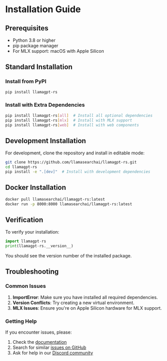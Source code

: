 # Installation Guide

## Prerequisites

- Python 3.8 or higher
- pip package manager
- For MLX support: macOS with Apple Silicon

## Standard Installation

### Install from PyPI

```bash
pip install llamagpt-rs
```

### Install with Extra Dependencies

```bash
pip install llamagpt-rs[all]  # Install all optional dependencies
pip install llamagpt-rs[mlx]  # Install with MLX support
pip install llamagpt-rs[web]  # Install with web components
```

## Development Installation

For development, clone the repository and install in editable mode:

```bash
git clone https://github.com/llamasearchai/llamagpt-rs.git
cd llamagpt-rs
pip install -e ".[dev]"  # Install with development dependencies
```

## Docker Installation

```bash
docker pull llamasearchai/llamagpt-rs:latest
docker run -p 8000:8000 llamasearchai/llamagpt-rs:latest
```

## Verification

To verify your installation:

```python
import llamagpt-rs
print(llamagpt-rs.__version__)
```

You should see the version number of the installed package.

## Troubleshooting

### Common Issues

1. **ImportError**: Make sure you have installed all required dependencies.
2. **Version Conflicts**: Try creating a new virtual environment.
3. **MLX Issues**: Ensure you're on Apple Silicon hardware for MLX support.

### Getting Help

If you encounter issues, please:

1. Check the [documentation](https://llamasearchai.github.io/llamagpt-rs/)
2. Search for similar [issues on GitHub](https://github.com/llamasearchai/llamagpt-rs/issues)
3. Ask for help in our [Discord community](https://discord.gg/llamasearch)
